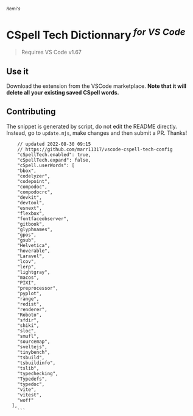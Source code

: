 <sub><em>Remi's</em></sub>
<h1>CSpell Tech Dictionnary<sup><em> for VS Code</em></sup></h1>

> Requires VS Code v1.67

## Use it

Download the extension from the VSCode marketplace. **Note that it will delete all your existing saved CSpell words.**

## Contributing

The snippet is generated by script, do not edit the README directly.
Instead, go to `update.mjs`, make changes and then submit a PR. Thanks!


<!-- eslint-skip -->

```jsonc
    // updated 2022-08-30 09:15
    // https://github.com/marr11317/vscode-cspell-tech-config
    "cSpellTech.enabled": true,
    "cSpellTech.expand": false,
    "cSpell.userWords": [
    "bbox",
    "codelyzer",
    "codepoint",
    "compodoc",
    "compodocrc",
    "devkit",
    "devtool",
    "esnext",
    "flexbox",
    "fontfaceobserver",
    "gitbook",
    "glyphnames",
    "gpos",
    "gsub",
    "Helvetica",
    "hoverable",
    "Laravel",
    "lcov",
    "lerp",
    "lightgray",
    "macos",
    "PIXI",
    "preprocessor",
    "pyplot",
    "range",
    "redist",
    "renderer",
    "Roboto",
    "sfdir",
    "shiki",
    "sloc",
    "smufl",
    "sourcemap",
    "sveltejs",
    "tinybench",
    "tsbuild",
    "tsbuildinfo",
    "tslib",
    "typechecking",
    "Typedefs",
    "typedoc",
    "vite",
    "vitest",
    "woff"
  ],
    ```
